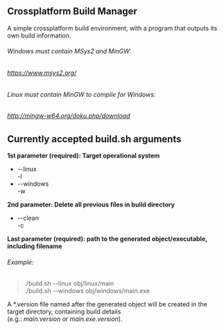## Crossplatform Build Manager
A simple crossplatform build environment, with a program that outputs its own build information.

###### Windows must contain MSys2 and MinGW:
###### https://www.msys2.org/

###### Linux must contain MinGW to compile for Windows:
###### http://mingw-w64.org/doku.php/download

## Currently accepted build.sh arguments
**1st parameter (required):  Target operational system**
- --linux  
  -l
- --windows  
  -w

**2nd parameter:  Delete all previous files in build directory**
- --clean  
  -c

**Last parameter (required): path to the generated object/executable, including filename**
###### Example:
> ./build.sh --linux   obj/linux/main  
> ./build.sh --windows obj/windows/main.exe 

A \*.version file named after the generated object will be created in the target directory, containing build details  
(e.g.: *main.version* or *main.exe.version*).
